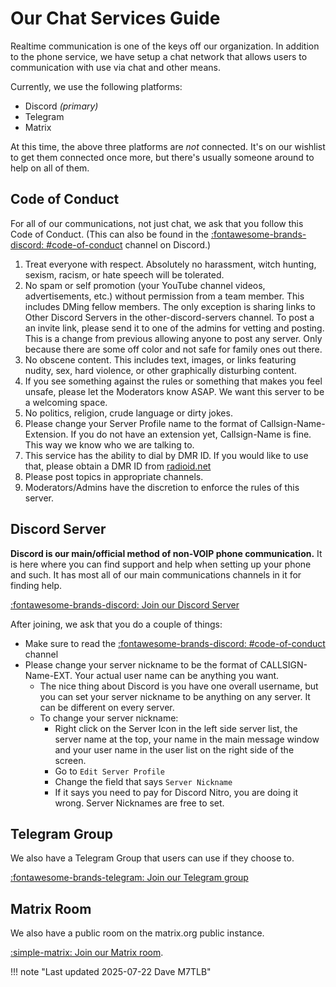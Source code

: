 # Our Chat Services Guide

Realtime communication is one of the keys off our organization. In addition to the phone service, we have setup a chat network that allows users to communication with use via chat and other means.

Currently, we use the following platforms:

* Discord _(primary)_
* Telegram
* Matrix

At this time, the above three platforms are _not_ connected.  It's on our wishlist to get them connected once more, but there's usually someone around to help on all of them.

<!--Keep in mind that all of these platforms are not setup as independent entities. These are all linked together as a way of extending the BYOD (Bring Your Own Device) ethos. In this case it's more of a Choose Your Own Platform kind of thing.-->

## Code of Conduct

For all of our communications, not just chat, we ask that you follow this Code of Conduct. (This can also be found in the [:fontawesome-brands-discord: #code-of-conduct](https://discord.com/channels/966060559961296956/967549690201653338) channel on Discord.)

1. Treat everyone with respect. Absolutely no harassment, witch hunting, sexism, racism, or hate speech will be tolerated.
2. No spam or self promotion (your YouTube channel videos, advertisements, etc.) without permission from a team member. This includes DMing fellow members. The only exception is sharing links to Other Discord Servers in the ⁠other-discord-servers channel. To post a an invite link, please send it to one of the admins for vetting and posting. This is a change from previous allowing anyone to post any server. Only because there are some off color and not safe for family ones out there.
3. No obscene content. This includes text, images, or links featuring nudity, sex, hard violence, or other graphically disturbing content.
4. If you see something against the rules or something that makes you feel unsafe, please let the Moderators know ASAP. We want this server to be a welcoming space.
5. No politics, religion, crude language or dirty jokes.
6. Please change your Server Profile name to the format of Callsign-Name-Extension. If you do not have an extension yet, Callsign-Name is fine. This way we know who we are talking to.
7. This service has the ability to dial by DMR ID. If you would like to use that, please obtain a DMR ID from [radioid.net](https://radioid.net/)
8. Please post topics in appropriate channels.
9. Moderators/Admins have the discretion to enforce the rules of this server.

## Discord Server

**Discord is our main/official method of non-VOIP phone communication.** It is here where you can find support and help when setting up your phone and such. It has most all of our main communications channels in it for finding help.

[:fontawesome-brands-discord: Join our Discord Server](https://discord.gg/6VgdWw3vM4)

After joining, we ask that you do a couple of things:

* Make sure to read the [:fontawesome-brands-discord: #code-of-conduct](https://discord.com/channels/966060559961296956/967549690201653338) channel
* Please change your server nickname to be the format of CALLSIGN-Name-EXT. Your actual user name can be anything you want.
  * The nice thing about Discord is you have one overall username, but you can set your server nickname to be anything on any server. It can be different on every server.
  * To change your server nickname:
    * Right click on the Server Icon in the left side server list, the server name at the top, your name in the main message window and your user name in the user list on the right side of the screen.
    * Go to `Edit Server Profile`
    * Change the field that says `Server Nickname`
    * If it says you need to pay for Discord Nitro, you are doing it wrong. Server Nicknames are free to set.

## Telegram Group

We also have a Telegram Group that users can use if they choose to.

[:fontawesome-brands-telegram: Join our Telegram group](https://t.me/hamsoverip)

<!--This group is bridged into the [:fontawesome-brands-discord: #lobby](https://discord.com/channels/966060559961296956/966806535466524714) channel of the Discord server so that everyone in each group can participate in conversations or seek help.-->

## Matrix Room

We also have a public room on the matrix.org public instance.

[:simple-matrix: Join our Matrix room](https://matrix.to/#/#hamsoverip:matrix.org).

<!--This room is also bridged into our Discord server in the [:fontawesome-brands-discord: #lobby](https://discord.com/channels/966060559961296956/966806535466524714) channel.-->

!!! note "Last updated 2025-07-22 Dave M7TLB"
